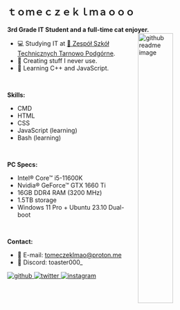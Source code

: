 <!---
tomeczeklmaodev/tomeczeklmaodev is a ✨ special ✨ repository because its `README.md` (this file) appears on your GitHub profile.
You can click the Preview link to take a look at your changes.
--->
<h2 style="display:block">ｔｏｍｅｃｚｅｋｌｍａｏｏｏ</h2>
<b>3rd Grade IT Student and a full-time cat enjoyer.</b>
<img title="this cat is just like me fr" width="40%" align="right" alt="github readme image" src="https://github.com/tomeczeklmaooo/tomeczeklmaooo/assets/82512805/f7b3b15d-1307-4d17-8a42-d2655b81c21c">

<p>
  
  - :computer: Studying IT at <a href="https://zst-tp.pl/">&#128279; Zespół Szkół Technicznych Tarnowo Podgórne</a>.
  - :floppy_disk: Creating stuff I never use.
  - :book: Learning C++ and JavaScript.
</p>
<br>

<b>Skills:</b>
  - CMD
  - HTML
  - CSS
  - JavaScript (learning)
  - Bash (learning)
<br>

<b>PC Specs:</b>
  - Intel&reg; Core&trade; i5-11600K
  - Nvidia&reg; GeForce&trade; GTX 1660 Ti
  - 16GB DDR4 RAM (3200 MHz)
  - 1.5TB storage
  - Windows 11 Pro + Ubuntu 23.10 Dual-boot
<br>

<b>Contact:</b>
  - :email: E-mail: tomeczeklmao@proton.me
  - :speech_balloon: Discord: toaster000_

<div align="left">
	<a href="https://github.com/tomeczeklmaooo" target="_blank">
		<img src=https://img.shields.io/badge/github-%2324292e.svg?&style=for-the-badge&logo=github&logoColor=white alt=github style="margin-bottom: 5px;" />
	</a>
	<a href="https://twitter.com/toastercs" target="_blank">
		<img src=https://img.shields.io/badge/twitter-%2300acee.svg?&style=for-the-badge&logo=twitter&logoColor=white alt=twitter style="margin-bottom: 5px;" />
	</a>
	<a href="https://instagram.com/tomeczeklmao" target="_blank">
		<img src=https://img.shields.io/badge/instagram-%23000000.svg?&style=for-the-badge&logo=instagram&logoColor=white alt=instagram style="margin-bottom: 5px;" />
	</a>  
</div>
